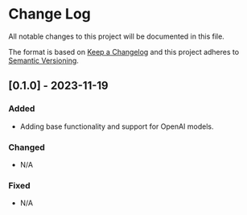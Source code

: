 # Change Log
All notable changes to this project will be documented in this file.
 
The format is based on [Keep a Changelog](http://keepachangelog.com/)
and this project adheres to [Semantic Versioning](http://semver.org/).

## [0.1.0] - 2023-11-19
 
### Added
- Adding base functionality and support for OpenAI models.    
### Changed
- N/A
### Fixed
- N/A